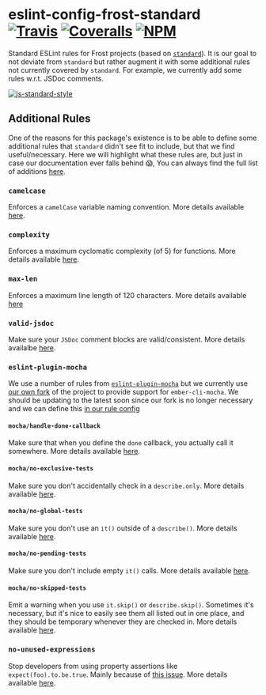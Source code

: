 [ci-img]: https://travis-ci.org/ciena-frost/eslint-config-frost-standard.svg "Travis CI Build Status"
[ci-url]: https://travis-ci.org/ciena-frost/eslint-config-frost-standard

[cov-img]: https://coveralls.io/repos/github/ciena-frost/eslint-config-frost-standard/badge.svg?branch=master
[cov-url]: https://coveralls.io/github/ciena-frost/eslint-config-frost-standard

[npm-img]: https://img.shields.io/npm/v/eslint-config-frost-standard.svg "NPM Version"
[npm-url]: https://www.npmjs.com/package/eslint-config-frost-standard

# eslint-config-frost-standard <br /> [![Travis][ci-img]][ci-url] [![Coveralls][cov-img]][cov-url] [![NPM][npm-img]][npm-url]

Standard ESLint rules for Frost projects (based on [`standard`](https://github.com/feross/standard)).
It is our goal to not deviate from `standard` but rather augment it with some additional rules not currently covered
by `standard`. For example, we currently add some rules w.r.t. JSDoc comments.

[![js-standard-style](https://cdn.rawgit.com/feross/standard/master/badge.svg)](https://github.com/feross/standard)

## Additional Rules

One of the reasons for this package's existence is to be able to define some additional rules that `standard` didn't see fit to include, but that we find useful/necessary. Here we will highlight what these rules are, but just in case our documentation ever falls behind :scream:, You can always find the full list of additions [here](eslintrc.json).

### `camelcase`
Enforces a `camelCase` variable naming convention. More details available [here](http://eslint.org/docs/rules/camelcase).

### `complexity`
Enforces a maximum cyclomatic complexity (of 5) for functions. More details available [here](http://eslint.org/docs/rules/complexity).

### `max-len`
Enforces a maximum line length of 120 characters. More details available [here](http://eslint.org/docs/rules/max-len)

### `valid-jsdoc`
Make sure your `JSDoc` comment blocks are valid/consistent. More details availalbe [here](http://eslint.org/docs/rules/valid-jsdoc).

### `eslint-plugin-mocha`
We use a number of rules from [`eslint-plugin-mocha`](https://github.com/lo1tuma/eslint-plugin-mocha) but we currently use [our own fork](https://github.com/job13er/eslint-plugin-mocha) of the project to provide support for `ember-cli-mocha`. We should be updating to the latest soon since our fork is no longer necessary and we can define this [in our rule config](https://github.com/lo1tuma/eslint-plugin-mocha/blob/master/docs/rules/no-exclusive-tests.md)

#### `mocha/handle-done-callback`
Make sure that when you define the `done` callback, you actually call it somewhere. More details available [here](https://github.com/lo1tuma/eslint-plugin-mocha/blob/master/docs/rules/handle-done-callback.md).

#### `mocha/no-exclusive-tests`
Make sure you don't accidentally check in a `describe.only`. More details available [here](https://github.com/lo1tuma/eslint-plugin-mocha/blob/master/docs/rules/no-exclusive-tests.md).

#### `mocha/no-global-tests`
Make sure you don't use an `it()` outside of a `describe()`. More details available [here](https://github.com/lo1tuma/eslint-plugin-mocha/blob/master/docs/rules/no-global-tests.md).

#### `mocha/no-pending-tests`
Make sure you don't include empty `it()` calls. More details available [here](https://github.com/lo1tuma/eslint-plugin-mocha/blob/master/docs/rules/no-pending-tests.md).

#### `mocha/no-skipped-tests`
Emit a warning when you use `it.skip()` or `describe.skip()`. Sometimes it's necessary, but it's nice to easily see them all listed out in one place, and they should be temporary whenever they are checked in. More details available [here](https://github.com/lo1tuma/eslint-plugin-mocha/blob/master/docs/rules/no-skipped-tests.md).

### `no-unused-expressions`
Stop developers from using property assertions like `expect(foo).to.be.true`. Mainly because of [this issue](https://github.com/chaijs/chai/issues/726).
More details available [here](http://eslint.org/docs/rules/no-unused-expressions).
